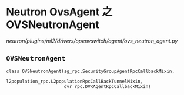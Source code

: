 # Neutron OvsAgent 之 OVSNeutronAgent

*neutron/plugins/ml2/drivers/openvswitch/agent/ovs_neutron_agent.py*

## `OVSNeutronAgent`

```
class OVSNeutronAgent(sg_rpc.SecurityGroupAgentRpcCallbackMixin,
                      l2population_rpc.L2populationRpcCallBackTunnelMixin,
                      dvr_rpc.DVRAgentRpcCallbackMixin)
```
